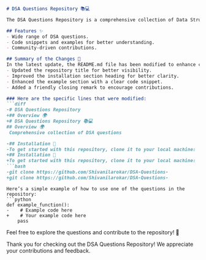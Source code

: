 ```markdown
# DSA Questions Repository 📚💻

The DSA Questions Repository is a comprehensive collection of Data Structures and Algorithms (DSA) questions designed to help developers enhance their problem-solving skills.

## Features ✨
- Wide range of DSA questions.
- Code snippets and examples for better understanding.
- Community-driven contributions.

## Summary of the Changes 📝
In the latest update, the README.md file has been modified to enhance clarity and presentation. The following changes were made:
- Updated the repository title for better visibility.
- Improved the installation section heading for better clarity.
- Enhanced the example section with a clear code snippet.
- Added a friendly closing remark to encourage contributions.

### Here are the specific lines that were modified:
```diff
-# DSA Questions Repository
+## Overview 🌍
+# DSA Questions Repository 📚💻
## Overview 🌍
 Comprehensive collection of DSA questions

-## Installation 🚀
-To get started with this repository, clone it to your local machine:
+## Installation 🚀
+To get started with this repository, clone it to your local machine:
```bash
-git clone https://github.com/Shivanilarokar/DSA-Questions-
+git clone https://github.com/Shivanilarokar/DSA-Questions-
```
```
Here’s a simple example of how to use one of the questions in the repository:
```python
def example_function():
-    # Example code here
+    # Your example code here
    pass
```

Feel free to explore the questions and contribute to the repository! 🙌

Thank you for checking out the DSA Questions Repository! We appreciate your contributions and feedback.
```